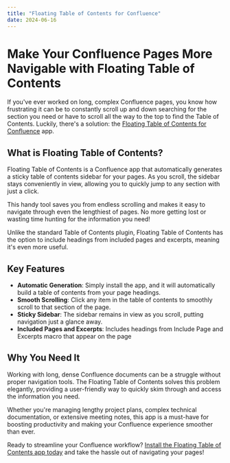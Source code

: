 ```yaml
---
title: "Floating Table of Contents for Confluence"
date: 2024-06-16
---
```


# Make Your Confluence Pages More Navigable with Floating Table of Contents

If you've ever worked on long, complex Confluence pages, you know how frustrating it can be to constantly scroll up and down searching for the section you need or have to scroll all the way to the top to find the Table of Contents. Luckily, there's a solution: the [Floating Table of Contents for Confluence](https://marketplace.atlassian.com/apps/1228689/floating-table-of-contents-for-confluence) app.

## What is Floating Table of Contents?

Floating Table of Contents is a Confluence app that automatically generates a sticky table of contents sidebar for your pages. As you scroll, the sidebar stays conveniently in view, allowing you to quickly jump to any section with just a click.

This handy tool saves you from endless scrolling and makes it easy to navigate through even the lengthiest of pages. No more getting lost or wasting time hunting for the information you need!

Unlike the standard Table of Contents plugin, Floating Table of Contents has the option to include headings from included pages and excerpts, meaning it's even more useful.

## Key Features

- **Automatic Generation**: Simply install the app, and it will automatically build a table of contents from your page headings.
- **Smooth Scrolling**: Click any item in the table of contents to smoothly scroll to that section of the page.
- **Sticky Sidebar**: The sidebar remains in view as you scroll, putting navigation just a glance away.
- **Included Pages and Excerpts**: Includes headings from Include Page and Excerpts macro that appear on the page


## Why You Need It

Working with long, dense Confluence documents can be a struggle without proper navigation tools. The Floating Table of Contents solves this problem elegantly, providing a user-friendly way to quickly skim through and access the information you need.

Whether you're managing lengthy project plans, complex technical documentation, or extensive meeting notes, this app is a must-have for boosting productivity and making your Confluence experience smoother than ever.

Ready to streamline your Confluence workflow? [Install the Floating Table of Contents app today](https://marketplace.atlassian.com/apps/1228689/floating-table-of-contents-for-confluence) and take the hassle out of navigating your pages!